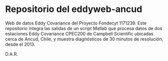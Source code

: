# Repositorio del eddyweb-ancud
Web de datos Eddy Covariance del Proyecto Fondecyt 1171239. Este repositorio integra las salidas de un script Matlab que procesa datos de dos estaciones Eddy Covariance CPEC200 de Campbell Scientific ubicadas cerca de Ancud, Chile, y muestra diagnósticos de 30 minutos de resolución, desde el 2013.

D.A.R.
